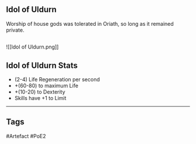 ## Idol of Uldurn
Worship of house gods was tolerated
in Oriath, so long as it remained private.
##
![[Idol of Uldurn.png]]
## Idol of Uldurn Stats
- (2-4) Life Regeneration per second
- +(60-80) to maximum Life
- +(10-20) to Dexterity
- Skills have +1 to Limit


---
## Tags
#Artefact
#PoE2